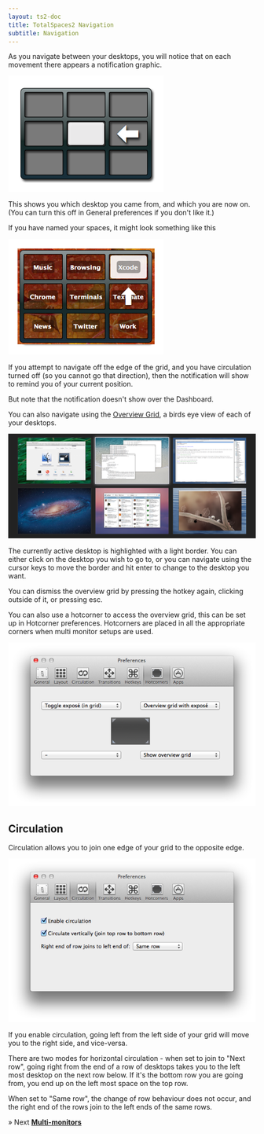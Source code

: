 ```yaml
---
layout: ts2-doc
title: TotalSpaces2 Navigation
subtitle: Navigation
---
```


As you navigate between your desktops, you will notice that on each movement there appears a notification graphic.

<img src="/images/navigation-notification.png">

This shows you which desktop you came from, and which you are now on. (You can turn this off in General preferences if you don't like it.)

If you have named your spaces, it might look something like this

<img src="/images/navigation-notification-with-names.png">

If you attempt to navigate off the edge of the grid, and you have circulation turned off (so you cannot go that direction), then the notification will show to remind you of your current position.

But note that the notification doesn't show over the Dashboard.

You can also navigate using the [Overview Grid](/overview2), a birds eye view of each of your desktops.

<img src="/images/grid-view-6.png">

The currently active desktop is highlighted with a light border. You can either click on the desktop you wish to go to, or you can navigate using the cursor keys to move the border and hit enter to change to the desktop you want.

You can dismiss the overview grid by pressing the hotkey again, clicking outside of it, or pressing esc.

You can also use a hotcorner to access the overview grid, this can be set up in Hotcorner preferences. Hotcorners are placed in all the appropriate corners when multi monitor setups are used.

<img src="/images/hotcorners-preferences-ts2.png" class="prefs-screenshot">

## <a id="circulation"></a>Circulation

Circulation allows you to join one edge of your grid to the opposite edge.

<img src="/images/circulation-preferences-ts2.png" class="prefs-screenshot">

If you enable circulation, going left from the left side of your grid will move you to the right side, and vice-versa.

There are two modes for horizontal circulation - when set to join to "Next row", going right from the end of a row of desktops takes you to the left most desktop on the next row below. If it's the bottom row you are going from, you end up on the left most space on the top row.

When set to "Same row", the change of row behaviour does not occur, and the right end of the rows join to the left ends of the same rows.

&raquo; Next [**Multi-monitors**](/multi-monitors2)